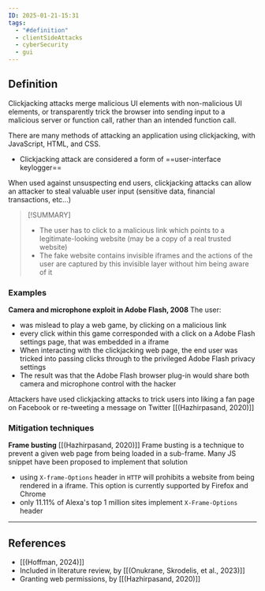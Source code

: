 ```yaml
---
ID: 2025-01-21-15:31
tags:
  - "#definition"
  - clientSideAttacks
  - cyberSecurity
  - gui
---
```

## Definition

 Clickjacking attacks merge malicious UI elements with non-malicious UI elements, or transparently trick the browser into sending input to a malicious server or function call, rather than an intended function call.
 
There are many methods of attacking an application using clickjacking, with JavaScript, HTML, and CSS.
- Clickjacking attack are considered a form of ==user-interface keylogger==

When used against unsuspecting end users, clickjacking attacks can allow an attacker to steal valuable user input (sensitive data, financial transactions, etc...)

> [!SUMMARY]
> - The user has to click to a malicious link which points to a legitimate-looking website (may be a copy of a real trusted website)
> - The fake website contains invisible iframes and the actions of the user are captured by this invisible layer without him being aware of it

### Examples

**Camera and microphone exploit in Adobe Flash, 2008** 
The user:
- was mislead to play a web game, by clicking on a malicious link
- every click within this game corresponded with a click on a Adobe Flash settings page, that was embedded in a iframe
- When interacting with the clickjacking web page, the end user was tricked into passing clicks through to the privileged Adobe Flash privacy settings
- The result was that the Adobe Flash browser plug-in would share both camera and microphone control with the hacker

Attackers have used clickjacking attacks to trick users into liking a fan page on Facebook or re-tweeting a message on Twitter [[(Hazhirpasand, 2020)]]

### Mitigation techniques

**Frame busting** [[(Hazhirpasand, 2020)]]
Frame busting is a technique to prevent a given web page from being loaded in a sub-frame. Many JS snippet have been proposed to implement that solution
- using `X-frame-Options` header in `HTTP` will prohibits a website from being rendered in a iframe. This option is currently supported by Firefox and Chrome
- only 11.11% of Alexa's top 1 million sites implement `X-Frame-Options` header 

---
## References
- [[(Hoffman, 2024)]]
- Included in literature review, by [[(Onukrane, Skrodelis, et al., 2023)]]
- Granting web permissions, by [[(Hazhirpasand, 2020)]]